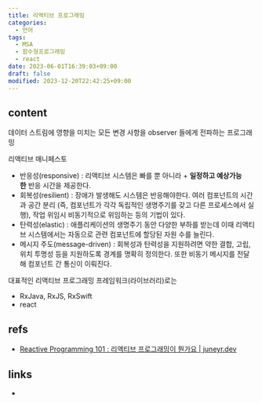 ```yaml
---
title: 리액티브 프로그래밍
categories:
  - 언어
tags:
  - MSA
  - 함수형프로그래밍
  - react
date: 2023-06-01T16:39:03+09:00
draft: false
modified: 2023-12-20T22:42:25+09:00
---
```


## content
데이터 스트림에 영향을 미치는 모든 변경 사항을 observer 들에게 전파하는 프로그래밍

리액티브 매니페스토
- 반응성(responsive) : 리액티브 시스템은 빠를 뿐 아니라 + **일정하고 예상가능한** 반응 시간을 제공한다.
- 회복성(resilient) : 장애가 발생해도 시스템은 반응해야한다. 여러 컴포넌트의 시간과 공간 분리 (즉, 컴포넌트가 각각 독립적인 생명주기를 갖고 다른 프로세스에서 실행), 작업 위임시 비동기적으로 위임하는 등의 기법이 있다.
- 탄력성(elastic) : 애플리케이션의 생명주기 동안 다양한 부하를 받는데 이때 리액티브 시스템에서는 자동으로 관련 컴포넌트에 할당된 자원 수를 늘린다.
- 메시지 주도(message-driven) : 회복성과 탄력성을 지원하려면 약한 결합, 고립, 위치 투명성 등을 지원하도록 경계를 명확히 정의한다. 또한 비동기 메시지를 전달해 컴포넌트 간 통신이 이뤄진다.

대표적인 리액티브 프로그래밍 프레임워크(라이브러리)로는
- RxJava, RxJS, RxSwift
- react

## refs
- [Reactive Programming 101 : 리액티브 프로그래밍이 뭔가요 | juneyr.dev](https://juneyr.dev/reactive-programming)


## links
- 
